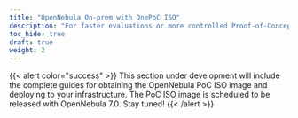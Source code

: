 ```yaml
---
title: "OpenNebula On-prem with OnePoC ISO"
description: "For faster evaluations or more controlled Proof-of-Concept (PoC) environments, you can use the OpenNebula PoC ISO. This ready-to-use image allows you to boot into a preconfigured OpenNebula setup without needing to install anything manually. It’s ideal for testing on physical hardware, lab environments, or air-gapped systems, and is especially useful when you want to showcase key features with minimal setup effort"
toc_hide: true
draft: true
weight: 2
---
```



{{< alert color="success" >}}
This section under development will include the complete guides for obtaining the OpenNebula PoC ISO image and deploying to your infrastructure. The PoC ISO image is scheduled to be released with OpenNebula 7.0. Stay tuned!
{{< /alert >}}
